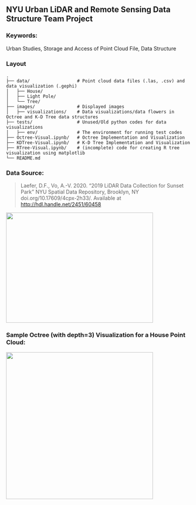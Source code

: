 ## NYU Urban LiDAR and Remote Sensing Data Structure Team Project

### Keywords: 

Urban Studies, Storage and Access of Point Cloud File, Data Structure

### Layout
```
.
├── data/                  # Point cloud data files (.las, .csv) and data visualization (.gephi)
│   ├── House/
│   ├── Light Pole/
│   └── Tree/
├── images/                # Displayed images
│   ├── visualizations/    # Data visualizations/data flowers in Octree and K-D Tree data structures
├── tests/                 # Unused/Old python codes for data visualizations
│   ├── env/               # The environment for running test codes
├── Octree-Visual.ipynb/   # Octree Implementation and Visualization
├── KDTree-Visual.ipynb/   # K-D Tree Implementation and Visualization
├── RTree-Visual.ipynb/    # (incomplete) code for creating R tree visualization using matplotlib
└── README.md
```

### Data Source:
> Laefer, D.F., Vo, A.-V. 2020. “2019 LiDAR Data Collection for Sunset Park” NYU Spatial Data Repository, Brooklyn, NY doi.org/10.17609/4cpx-2h33/. Available at http://hdl.handle.net/2451/60458

<img src="images/data.png" width="400" height="300">

### Sample Octree (with depth=3) Visualization for a House Point Cloud:

<img src="images/incomplete_octree_visual.png" width="400" height="400">
